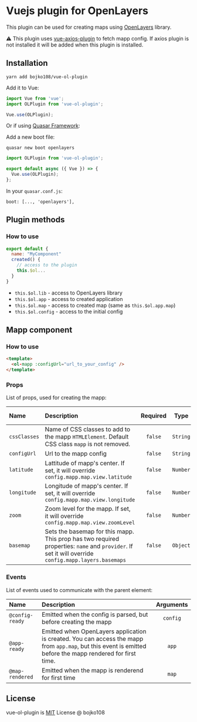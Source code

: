 # Vuejs plugin for OpenLayers

This plugin can be used for creating maps using [OpenLayers](https://github.com/bojko108/openlayers) library.

⚠️ This plugin uses [vue-axios-plugin](https://github.com/bojko108/vue-axios-plugin) to fetch mapp config. If axios plugin is not installed it will be added when this plugin is installed.

## Installation

```
yarn add bojko108/vue-ol-plugin
```

Add it to Vue:

```js
import Vue from 'vue';
import OLPlugin from 'vue-ol-plugin';

Vue.use(OLPlugin);
```

Or if using [Quasar Framework](https://quasar.dev):

Add a new boot file:

```
quasar new boot openlayers
```

```js
import OLPlugin from 'vue-ol-plugin';

export default async ({ Vue }) => {
  Vue.use(OLPlugin);
};
```

In your `quasar.conf.js`:

```
boot: [..., 'openlayers'],
```

## Plugin methods

### How to use

```js
export default {
  name: "MyComponent"
  created() {
    // access to the plugin
    this.$ol...
  }
}
```

- `this.$ol.lib` - access to OpenLayers library
- `this.$ol.app` - access to created application
- `this.$ol.map` - access to created map (same as `this.$ol.app.map`)
- `this.$ol.config` - access to the initial config

## Mapp component

### How to use

```html
<template>
  <ol-mapp :configUrl="url_to_your_config" />
</template>
```

### Props

List of props, used for creating the mapp:

Name | Description | Required | Type | Default value |
:--- | :--- | :---: | :---: | :---:
`cssClasses` | Name of CSS classes to add to the mapp `HTMLElement`. Default CSS class `mapp` is not removed. | `false` | `String` | `mapp`
`configUrl` | Url to the mapp config | `false` | `String` | `undefined`
`latitude` | Lattitude of mapp's center. If set, it will override `config.mapp.map.view.latitude` | `false` | `Number` | `undefined`
`longitude` | Longitude of mapp's center. If set, it will override `config.mapp.map.view.longitude` | `false` | `Number` | `undefined`
`zoom` | Zoom level for the mapp. If set, it will override `config.mapp.map.view.zoomLevel` | `false` | `Number` | `undefined`
`basemap` | Sets the basemap for this mapp. This prop has two required properties: `name` and `provider`. If set it will override `config.mapp.layers.basemaps` | `false` | `Object` | `undefined`

### Events

List of events used to communicate with the parent element:

| Name | Description | Arguments |
| :--- | :--- | :---: |
| `@config-ready` | Emitted when the config is parsed, but before creating the mapp | `config` |
| `@app-ready` | Emitted when OpenLayers application is created. You can access the mapp from `app.map`, but this event is emitted before the mapp rendered for first time. | `app` |
| `@map-rendered` | Emitted when the mapp is renderend for first time | `map` |

## License

vue-ol-plugin is [MIT](https://github.com/bojko108/vue-ol-plugin/src/master/LICENSE) License @ bojko108
